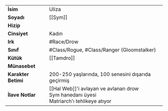 |  |  |  
|---|---|  
| **İsim** | Uliza|  
| **Soyadı** | [[Sym]]|  
| **Hizip** | |  
| **Cinsiyet** | Kadın|  
| **Irk** | #Race/Drow|  
| **Sınıf** | #Class/Rogue, #Class/Ranger (Gloomstalker)|  
| **Kütük** | [[Tamdro]]|  
| **Münasebet** | |  
| **Karakter Betimi** | 200-250 yaşlarında, 100 senesini dışarıda geçirmiş|  
| **İlave Notlar** | [[Hal Web]]'i avlayan ve avlanan drow<br>Sym hanedanı üyesi<br>Matriarch'ı tehlikeye atıyor|  
